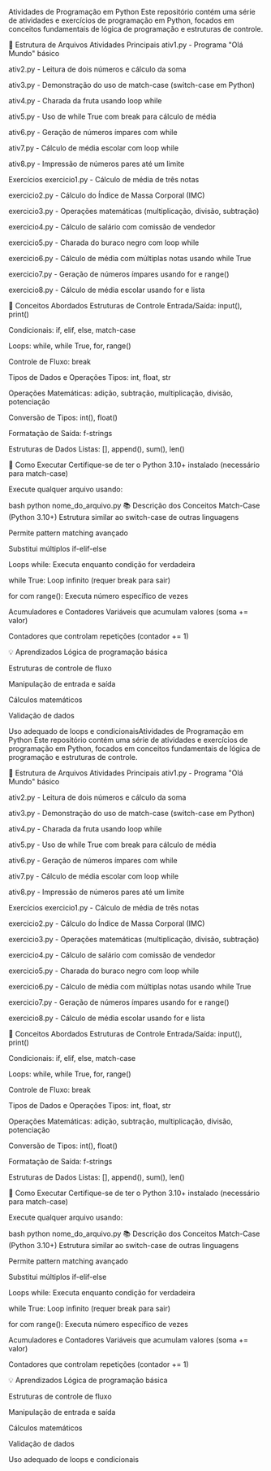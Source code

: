 Atividades de Programação em Python
Este repositório contém uma série de atividades e exercícios de programação em Python, focados em conceitos fundamentais de lógica de programação e estruturas de controle.

📁 Estrutura de Arquivos
Atividades Principais
ativ1.py - Programa "Olá Mundo" básico

ativ2.py - Leitura de dois números e cálculo da soma

ativ3.py - Demonstração do uso de match-case (switch-case em Python)

ativ4.py - Charada da fruta usando loop while

ativ5.py - Uso de while True com break para cálculo de média

ativ6.py - Geração de números ímpares com while

ativ7.py - Cálculo de média escolar com loop while

ativ8.py - Impressão de números pares até um limite

Exercícios
exercicio1.py - Cálculo de média de três notas

exercicio2.py - Cálculo do Índice de Massa Corporal (IMC)

exercicio3.py - Operações matemáticas (multiplicação, divisão, subtração)

exercicio4.py - Cálculo de salário com comissão de vendedor

exercicio5.py - Charada do buraco negro com loop while

exercicio6.py - Cálculo de média com múltiplas notas usando while True

exercicio7.py - Geração de números ímpares usando for e range()

exercicio8.py - Cálculo de média escolar usando for e lista

🎯 Conceitos Abordados
Estruturas de Controle
Entrada/Saída: input(), print()

Condicionais: if, elif, else, match-case

Loops: while, while True, for, range()

Controle de Fluxo: break

Tipos de Dados e Operações
Tipos: int, float, str

Operações Matemáticas: adição, subtração, multiplicação, divisão, potenciação

Conversão de Tipos: int(), float()

Formatação de Saída: f-strings

Estruturas de Dados
Listas: [], append(), sum(), len()

🚀 Como Executar
Certifique-se de ter o Python 3.10+ instalado (necessário para match-case)

Execute qualquer arquivo usando:

bash
python nome_do_arquivo.py
📚 Descrição dos Conceitos
Match-Case (Python 3.10+)
Estrutura similar ao switch-case de outras linguagens

Permite pattern matching avançado

Substitui múltiplos if-elif-else

Loops
while: Executa enquanto condição for verdadeira

while True: Loop infinito (requer break para sair)

for com range(): Executa número específico de vezes

Acumuladores e Contadores
Variáveis que acumulam valores (soma += valor)

Contadores que controlam repetições (contador += 1)

💡 Aprendizados
Lógica de programação básica

Estruturas de controle de fluxo

Manipulação de entrada e saída

Cálculos matemáticos

Validação de dados

Uso adequado de loops e condicionaisAtividades de Programação em Python
Este repositório contém uma série de atividades e exercícios de programação em Python, focados em conceitos fundamentais de lógica de programação e estruturas de controle.

📁 Estrutura de Arquivos
Atividades Principais
ativ1.py - Programa "Olá Mundo" básico

ativ2.py - Leitura de dois números e cálculo da soma

ativ3.py - Demonstração do uso de match-case (switch-case em Python)

ativ4.py - Charada da fruta usando loop while

ativ5.py - Uso de while True com break para cálculo de média

ativ6.py - Geração de números ímpares com while

ativ7.py - Cálculo de média escolar com loop while

ativ8.py - Impressão de números pares até um limite

Exercícios
exercicio1.py - Cálculo de média de três notas

exercicio2.py - Cálculo do Índice de Massa Corporal (IMC)

exercicio3.py - Operações matemáticas (multiplicação, divisão, subtração)

exercicio4.py - Cálculo de salário com comissão de vendedor

exercicio5.py - Charada do buraco negro com loop while

exercicio6.py - Cálculo de média com múltiplas notas usando while True

exercicio7.py - Geração de números ímpares usando for e range()

exercicio8.py - Cálculo de média escolar usando for e lista

🎯 Conceitos Abordados
Estruturas de Controle
Entrada/Saída: input(), print()

Condicionais: if, elif, else, match-case

Loops: while, while True, for, range()

Controle de Fluxo: break

Tipos de Dados e Operações
Tipos: int, float, str

Operações Matemáticas: adição, subtração, multiplicação, divisão, potenciação

Conversão de Tipos: int(), float()

Formatação de Saída: f-strings

Estruturas de Dados
Listas: [], append(), sum(), len()

🚀 Como Executar
Certifique-se de ter o Python 3.10+ instalado (necessário para match-case)

Execute qualquer arquivo usando:

bash
python nome_do_arquivo.py
📚 Descrição dos Conceitos
Match-Case (Python 3.10+)
Estrutura similar ao switch-case de outras linguagens

Permite pattern matching avançado

Substitui múltiplos if-elif-else

Loops
while: Executa enquanto condição for verdadeira

while True: Loop infinito (requer break para sair)

for com range(): Executa número específico de vezes

Acumuladores e Contadores
Variáveis que acumulam valores (soma += valor)

Contadores que controlam repetições (contador += 1)

💡 Aprendizados
Lógica de programação básica

Estruturas de controle de fluxo

Manipulação de entrada e saída

Cálculos matemáticos

Validação de dados

Uso adequado de loops e condicionais